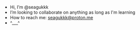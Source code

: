 - Hi, I’m @seagukkk
- I’m looking to collaborate on anything as long as I'm learning
- How to reach me: seagukkk@proton.me
- ^___^
